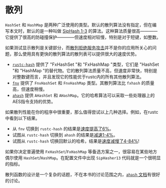 # 散列

`HashSet` 和 `HashMap` 是两种广泛使用的类型。默认的散列算法没有指定，但在编写本文时，默认的是一种叫做 [SipHash 1-3] 的算法。这种算法质量很高————它提供了很高的防碰撞保护————但速度相对较慢，特别是对于短键，如整数。

[SipHash 1-3]: https://en.wikipedia.org/wiki/SipHash

如果测试显示散列是关键部分，而[散列拒绝服务攻击]并不是你的应用所关心的问题，那么使用具有更快的散列算法的散列表可以提供很大的速度优势。
- [`rustc-hash`] 提供了 "FxHashSet "和 "FxHashMap "类型，它们是 "HashSet "和 "HashMap "的替代物。它的散列算法质量不高，但速度非常快，特别是对整数键而言，并且发现它的性能优于rustc内的所有其他散列算法。
- [`fnv`] 提供了 `FnvHashSet` 和 `FnvHashMap` 类型。其散列算法比 `fxhash` 的质量高，但速度稍慢。
- [`ahash`] 提供 `AHashSet` 和 `AHashMap`。它的哈希算法可以采取一些处理器上的AES指令支持的优势。

[散列拒绝服务攻击]: https://en.wikipedia.org/wiki/Collision_attack
[`rustc-hash`]: https://crates.io/crates/rustc-hash
[`fnv`]: https://crates.io/crates/fnv
[`ahash`]: https://crates.io/crates/ahash

如果散列性能在你的程序中很重要，那么值得尝试以上几种选择。例如，在rustc中看到以下结果。
- 从 `fnv` 切换到 `rustc-hash` 的结果是[速度提高了6%]。
- 试图从 `rustc-hash` 切换到 `ahash` 的结果是[减速1-4%]。
- 试图从 `rustc-hash` 切换回默认的哈希，结果是[速度减慢了4-84%]!

[速度提高了6%]: https://github.com/rust-lang/rust/pull/37229/commits/00e48affde2d349e3b3bfbd3d0f6afb5d76282a7
[减速1-4%]: https://github.com/rust-lang/rust/issues/69153#issuecomment-589504301
[速度减慢了4-84%]: https://github.com/rust-lang/rust/issues/69153#issuecomment-589338446

如果你决定普遍使用 `FxHashSet`/`FxHashMap` 等备选方案之一，很容易在某些地方偶尔使用 `HashSet`/`HashMap`。在配置文件中出现 `SipHasher13` 代码就是一个很明显的指标。

散列函数的设计是一个复杂的话题，不在本书的讨论范围之内，[`ahash` 文档]有很好的讨论。

[`ahash` 文档]: https://github.com/tkaitchuck/aHash/blob/master/compare/readme.md

